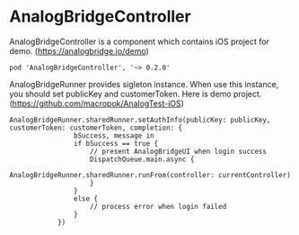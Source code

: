 # AnalogBridgeController

AnalogBridgeController is a component which contains iOS project for demo. (https://analogbridge.io/demo)

```
pod 'AnalogBridgeController', '~> 0.2.0'
```

AnalogBridgeRunner provides sigleton instance.
When use this instance, you should set publicKey and customerToken.
Here is demo project. (https://github.com/macropok/AnalogTest-iOS)

```
AnalogBridgeRunner.sharedRunner.setAuthInfo(publicKey: publicKey, customerToken: customerToken, completion: {
                bSuccess, message in
                if bSuccess == true {
                    // present AnalogBridgeUI when login success
                    DispatchQueue.main.async {
                        AnalogBridgeRunner.sharedRunner.runFrom(controller: currentController)
                    }
                }
                else {
                    // process error when login failed
                }
            })
```
